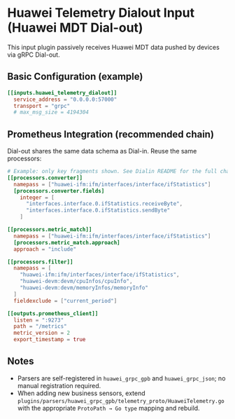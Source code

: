 # Huawei Telemetry Dialout Input (Huawei MDT Dial-out)

This input plugin passively receives Huawei MDT data pushed by devices via gRPC Dial-out.

## Basic Configuration (example)

```toml
[[inputs.huawei_telemetry_dialout]]
  service_address = "0.0.0.0:57000"
  transport = "grpc"
  # max_msg_size = 4194304
```

## Prometheus Integration (recommended chain)

Dial-out shares the same data schema as Dial-in. Reuse the same processors:

```toml
# Example: only key fragments shown. See Dialin README for the full chain.
[[processors.converter]]
  namepass = ["huawei-ifm:ifm/interfaces/interface/ifStatistics"]
  [processors.converter.fields]
    integer = [
      "interfaces.interface.0.ifStatistics.receiveByte",
      "interfaces.interface.0.ifStatistics.sendByte"
    ]

[[processors.metric_match]]
  namepass = ["huawei-ifm:ifm/interfaces/interface/ifStatistics"]
  [processors.metric_match.approach]
  approach = "include"

[[processors.filter]]
  namepass = [
    "huawei-ifm:ifm/interfaces/interface/ifStatistics",
    "huawei-devm:devm/cpuInfos/cpuInfo",
    "huawei-devm:devm/memoryInfos/memoryInfo"
  ]
  fieldexclude = ["current_period"]

[[outputs.prometheus_client]]
  listen = ":9273"
  path = "/metrics"
  metric_version = 2
  export_timestamp = true
```

## Notes

- Parsers are self-registered in `huawei_grpc_gpb` and `huawei_grpc_json`; no manual registration required.
- When adding new business sensors, extend `plugins/parsers/huawei_grpc_gpb/telemetry_proto/HuaweiTelemetry.go` with the appropriate `ProtoPath → Go type` mapping and rebuild.



